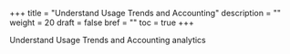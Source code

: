 +++
title = "Understand Usage Trends and Accounting"
description = ""
weight = 20
draft = false
bref = ""
toc = true 
+++


Understand Usage Trends and Accounting analytics